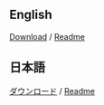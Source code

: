 ## English
[Download](https://github.com/lilxyzw/lilOutlineUtil/releases) / [Readme](https://github.com/lilxyzw/lilOutlineUtil/blob/main/README_EN.md)

## 日本語
[ダウンロード](https://github.com/lilxyzw/lilOutlineUtil/releases) / [Readme](https://github.com/lilxyzw/lilOutlineUtil/blob/main/README_JP.md)
